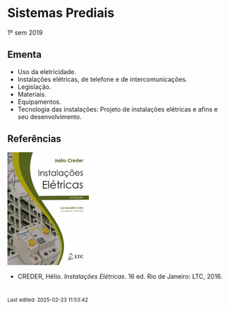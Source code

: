 # Sistemas Prediais

1º sem 2019

## Ementa

- Uso da eletricidade. 
- Instalações elétricas, de telefone e de intercomunicações. 
- Legislação. 
- Materiais. 
- Equipamentos. 
- Tecnologia das instalações: Projeto de instalações elétricas e afins e seu desenvolvimento.

## Referências

![](img/creder.jpg)

- CREDER, Hélio. *Instalações Elétricas*. 16 ed. Rio de Janeiro: LTC, 2016.


<br><sub>Last edited: 2025-02-23 11:53:42</sub>
